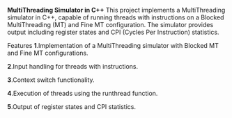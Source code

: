 **MultiThreading Simulator in C++**
This project implements a MultiThreading simulator in C++, capable of running threads with instructions on a Blocked MultiThreading (MT) and Fine MT configuration. The simulator provides output including register states and CPI (Cycles Per Instruction) statistics.

Features
**1**.Implementation of a MultiThreading simulator with Blocked MT and Fine MT configurations.

**2**.Input handling for threads with instructions.

**3**.Context switch functionality.

**4**.Execution of threads using the runthread function.

**5**.Output of register states and CPI statistics.


